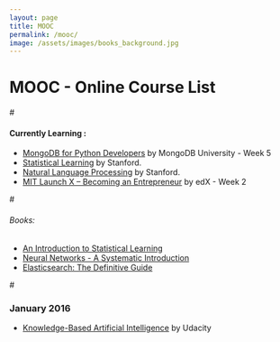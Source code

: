 ```yaml
---
layout: page
title: MOOC
permalink: /mooc/
image: /assets/images/books_background.jpg
---
```


# MOOC - Online Course List

#[]()

#### Currently Learning : 
- [MongoDB for Python Developers](https://university.mongodb.com/courses/M101P/about) by MongoDB University - Week 5
- [Statistical Learning](https://lagunita.stanford.edu/courses/HumanitiesSciences/StatLearning/Winter2016/about) by Stanford.
- [Natural Language Processing](https://www.coursera.org/course/nlp) by Stanford.
- [MIT Launch X – Becoming an Entrepreneur](https://www.edx.org/course/becoming-entrepreneur-mitx-launch-x) by edX - Week 2

#[]()

###### Books:
- [An Introduction to Statistical Learning](http://www-bcf.usc.edu/~gareth/ISL/)
- [Neural Networks - A Systematic Introduction](http://page.mi.fu-berlin.de/rojas/neural/)
- [Elasticsearch: The Definitive Guide](https://www.elastic.co/guide/en/elasticsearch/guide/current/index.html)

#[]()

### January 2016
- [Knowledge-Based Artificial Intelligence](https://www.udacity.com/course/knowledge-based-ai-cognitive-systems--ud409) by Udacity


